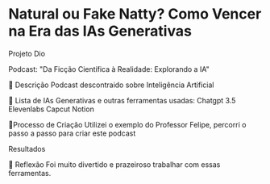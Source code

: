 # Natural ou Fake Natty? Como Vencer na Era das IAs Generativas
Projeto Dio

Podcast: "Da Ficção Científica à Realidade: Explorando a IA"

📒 Descrição
Podcast descontraido sobre Inteligência Artificial

🤖 Lista de IAs Generativas e outras ferramentas usadas:
Chatgpt 3.5
Elevenlabs
Capcut
Notion

🧐Processo de Criação
Utilizei o exemplo do Professor Felipe, percorri o passo a passo para criar este podcast

Resultados


💭 Reflexão 
Foi muito divertido e prazeiroso trabalhar com essas ferramentas.


